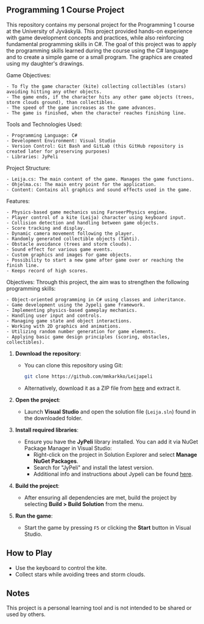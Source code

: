 ## Programming 1 Course Project

This repository contains my personal project for the Programming 1 course at the University of Jyväskylä. 
This project provided hands-on experience with game development concepts and practices, while also reinforcing fundamental programming skills in C#. 
The goal of this project was to apply the programming skills learned during the course using the C# language and to create a simple game or a small program.
The graphics are created using my daughter's drawings.

Game Objectives:

    - To fly the game character (kite) collecting collectibles (stars) avoiding hitting any other objects.
    - The game ends, if the character hits any other game objects (trees, storm clouds ground), than collectibles.
    - The speed of the game increases as the game advances.
    - The game is finished, when the character reaches finishing line.

Tools and Technologies Used:

    - Programming Language: C#
    - Development Environment: Visual Studio
    - Version Control: Git Bash and GitLab (this GitHub repository is created later for preserving purposes)
    - Libraries: JyPeli

Project Structure:

    - Leija.cs: The main content of the game. Manages the game functions.
    - Ohjelma.cs: The main entry point for the application.
    - Content: Contains all graphics and sound effects used in the game.

Features:

    - Physics-based game mechanics using FarseerPhysics engine.
    - Player control of a kite (Leija) character using keyboard input.
    - Collision detection and handling between game objects.
    - Score tracking and display.
    - Dynamic camera movement following the player.
    - Randomly generated collectible objects (Tähti).
    - Obstacle avoidance (trees and storm clouds).
    - Sound effect for various game events.
    - Custom graphics and images for game objects.
    - Possibility to start a new game after game over or reaching the finish line.
    - Keeps record of high scores.

Objectives:
Through this project, the aim was to strengthen the following programming skills:

    - Object-oriented programming in C# using classes and inheritance.
    - Game development using the Jypeli game framework.
    - Implementing physics-based gameplay mechanics.
    - Handling user input and controls.
    - Managing game state and object interactions.
    - Working with 2D graphics and animations.
    - Utilizing random number generation for game elements.
    - Applying basic game design principles (scoring, obstacles, collectibles).

1. **Download the repository**:
   - You can clone this repository using Git:
     ```bash
     git clone https://github.com/mmkarkko/Leijapeli
     ```
   - Alternatively, download it as a ZIP file from [here](https://github.com/mmkarkko/Leijapeli/blob/master/Leijapeli.zip) and extract it.

2. **Open the project**:
   - Launch **Visual Studio** and open the solution file (`Leija.sln`) found in the downloaded folder.

3. **Install required libraries**:
   - Ensure you have the **JyPeli** library installed. You can add it via NuGet Package Manager in Visual Studio:
     - Right-click on the project in Solution Explorer and select **Manage NuGet Packages**.
     - Search for "JyPeli" and install the latest version.
     - Additional info and instructions about Jypeli can be found [here](https://tim.jyu.fi/view/kurssit/jypeli/wiki#gUEja7HYbZtV).

4. **Build the project**:
   - After ensuring all dependencies are met, build the project by selecting **Build > Build Solution** from the menu.

5. **Run the game**:
   - Start the game by pressing `F5` or clicking the **Start** button in Visual Studio.

## How to Play

- Use the keyboard to control the kite.
- Collect stars while avoiding trees and storm clouds.

## Notes

This project is a personal learning tool and is not intended to be shared or used by others.

